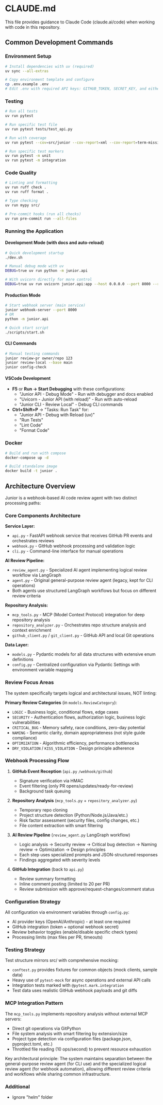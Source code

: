 # CLAUDE.md

This file provides guidance to Claude Code (claude.ai/code) when working with code in this repository.

## Common Development Commands

### Environment Setup
```bash
# Install dependencies with uv (required)
uv sync --all-extras

# Copy environment template and configure
cp .env.example .env
# Edit .env with required API keys: GITHUB_TOKEN, SECRET_KEY, and either OPENAI_API_KEY or ANTHROPIC_API_KEY
```

### Testing
```bash
# Run all tests
uv run pytest

# Run specific test file
uv run pytest tests/test_api.py

# Run with coverage
uv run pytest --cov=src/junior --cov-report=xml --cov-report=term-missing

# Run specific test markers
uv run pytest -m unit
uv run pytest -m integration
```

### Code Quality
```bash
# Linting and formatting
uv run ruff check .
uv run ruff format .

# Type checking
uv run mypy src/

# Pre-commit hooks (run all checks)
uv run pre-commit run --all-files
```

### Running the Application

#### Development Mode (with docs and auto-reload)
```bash
# Quick development startup
./dev.sh

# Manual debug mode with uv
DEBUG=true uv run python -m junior.api

# With uvicorn directly for more control
DEBUG=true uv run uvicorn junior.api:app --host 0.0.0.0 --port 8000 --reload --log-level debug
```

#### Production Mode
```bash
# Start webhook server (main service)
junior webhook-server --port 8000
# OR
python -m junior.api

# Quick start script
./scripts/start.sh
```

#### CLI Commands
```bash
# Manual testing commands
junior review-pr owner/repo 123
junior review-local --base main
junior config-check
```

#### VSCode Development
- **F5** or **Run → Start Debugging** with these configurations:
  - "Junior API - Debug Mode" - Run with debugger and docs enabled
  - "Uvicorn - Junior API (with reload)" - Run with auto-reload
  - "Junior CLI - Review Local" - Debug CLI commands
- **Ctrl+Shift+P** → "Tasks: Run Task" for:
  - "Junior API - Debug with Reload (uv)" 
  - "Run Tests"
  - "Lint Code" 
  - "Format Code"

### Docker
```bash
# Build and run with compose
docker-compose up -d

# Build standalone image
docker build -t junior .
```

## Architecture Overview

Junior is a webhook-based AI code review agent with two distinct processing paths:

### Core Components Architecture

**Service Layer:**
- `api.py` - FastAPI webhook service that receives GitHub PR events and orchestrates reviews
- `webhook.py` - GitHub webhook processing and validation logic
- `cli.py` - Command-line interface for manual operations

**AI Review Pipeline:**
- `review_agent.py` - Specialized AI agent implementing logical review workflow via LangGraph
- `agent.py` - Original general-purpose review agent (legacy, kept for CLI operations)
- Both agents use structured LangGraph workflows but focus on different review criteria

**Repository Analysis:**
- `mcp_tools.py` - MCP (Model Context Protocol) integration for deep repository analysis
- `repository_analyzer.py` - Orchestrates repo structure analysis and context enrichment
- `github_client.py` / `git_client.py` - GitHub API and local Git operations

**Data Layer:**
- `models.py` - Pydantic models for all data structures with extensive enum definitions
- `config.py` - Centralized configuration via Pydantic Settings with environment variable mapping

### Review Focus Areas

The system specifically targets logical and architectural issues, NOT linting:

**Primary Review Categories** (in `models.ReviewCategory`):
- `LOGIC` - Business logic, conditional flows, edge cases
- `SECURITY` - Authentication flows, authorization logic, business logic vulnerabilities
- `CRITICAL_BUG` - Memory safety, race conditions, zero-day potential
- `NAMING` - Semantic clarity, domain appropriateness (not style guide compliance)
- `OPTIMIZATION` - Algorithmic efficiency, performance bottlenecks
- `DRY_VIOLATION` / `KISS_VIOLATION` - Design principle adherence

### Webhook Processing Flow

1. **GitHub Event Reception** (`api.py` `/webhook/github`)
   - Signature verification via HMAC
   - Event filtering (only PR opens/updates/ready-for-review)
   - Background task queuing

2. **Repository Analysis** (`mcp_tools.py` + `repository_analyzer.py`)
   - Temporary repo cloning
   - Project structure detection (Python/Node.js/Java/etc.)
   - Risk factor assessment (security files, config changes, etc.)
   - File content extraction with smart filtering

3. **AI Review Pipeline** (`review_agent.py` LangGraph workflow)
   - Logic analysis → Security review → Critical bug detection → Naming review → Optimization → Design principles
   - Each step uses specialized prompts and JSON-structured responses
   - Findings aggregated with severity levels

4. **GitHub Integration** (back to `api.py`)
   - Review summary formatting
   - Inline comment posting (limited to 20 per PR)
   - Review submission with approve/request-changes/comment status

### Configuration Strategy

All configuration via environment variables through `config.py`:
- AI provider keys (OpenAI/Anthropic) - at least one required
- GitHub integration (token + optional webhook secret)
- Review behavior toggles (enable/disable specific check types)
- Processing limits (max files per PR, timeouts)

### Testing Strategy

Test structure mirrors src/ with comprehensive mocking:
- `conftest.py` provides fixtures for common objects (mock clients, sample data)
- Heavy use of `pytest-mock` for async operations and external API calls
- Integration tests marked with `@pytest.mark.integration`
- Test data uses realistic GitHub webhook payloads and git diffs

### MCP Integration Pattern

The `mcp_tools.py` implements repository analysis without external MCP servers:
- Direct git operations via GitPython
- File system analysis with smart filtering by extension/size
- Project type detection via configuration files (package.json, pyproject.toml, etc.)
- Throttled file reading (10 ops/second) to prevent resource exhaustion

Key architectural principle: The system maintains separation between the general-purpose review agent (for CLI use) and the specialized logical review agent (for webhook automation), allowing different review criteria and workflows while sharing common infrastructure.


### Additional
- Ignore "helm" folder
